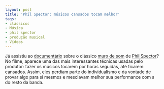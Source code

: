 ```yaml
---
layout: post
title: 'Phil Spector: músicos cansados tocam melhor'
tags:
- clássicos
- Música
- phil spector
- produção musical
- Vídeos
---
```


Já assistiu ao [documentário](http://www.amazon.com/gp/product/B002MR90BO/ref=as_li_qf_sp_asin_tl?ie=UTF8&tag=magaiver-20&linkCode=as2&camp=1789&creative=9325&creativeASIN=B002MR90BO) sobre o clássico [muro de som](http://en.wikipedia.org/wiki/Wall_of_Sound) de [Phil Spector](http://en.wikipedia.org/wiki/Phil_Spector)? No filme, aparece uma das mais interessantes técnicas usadas pelo produtor: fazer os músicos tocarem por horas seguidas, até ficarem cansados. Assim, eles perdiam parte do individualismo e da vontade de provar algo para si mesmos e mesclavam melhor sua performance com a do resto da banda.
